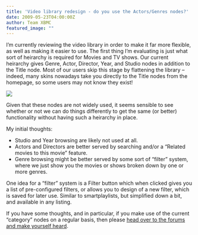 ```yaml
---
title: 'Video library redesign - do you use the Actors/Genres nodes?'
date: 2009-05-23T04:00:00Z
author: Team XBMC
featured_image: ""
---
```

I’m currently reviewing the video library in order to make it far more flexible, as well as making it easier to use. The first thing I’m evaluating is just what sort of heirarchy is required for Movies and TV shows. Our current heirarchy gives Genre, Actor, Director, Year, and Studio nodes in addition to the Title node. Most of our users skip this stage by flattening the library – indeed, many skins nowadays take you directly to the Title nodes from the homepage, so some users may not know they exist!

 [![](/sites/default/files/uploads/genre_node.jpg)](/sites/default/files/uploads/genre_node.jpg)

 Given that these nodes are not widely used, it seems sensible to see whether or not we can do things differently to get the same (or better) functionality without having such a heirarchy in place.

 My initial thoughts:

 
 * Studio and Year browsing are likely not used at all.
 * Actors and Directors are better served by searching and/or a “Related movies to this movie” feature.
 * Genre browsing might be better served by some sort of “filter” system, where we just show you the movies or shows broken down by one or more genres.
 
 One idea for a “filter” system is a Filter button which when clicked gives you a list of pre-configured filters, or allows you to design of a new filter, which is saved for later use. Similar to smartplaylists, but simplified down a bit, and available in any listing.

 If you have some thoughts, and in particular, if you make use of the current “category” nodes on a regular basis, then please [head over to the forums and make yourself heard](https://forum.kodi.tv/showthread.php?tid=51605).

 